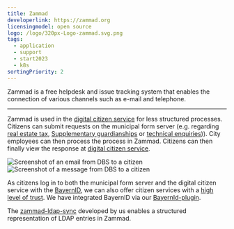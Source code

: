 ```yaml
---
title: Zammad
developerlink: https://zammad.org
licensingmodel: open source
logo: /logo/320px-Logo-zammad.svg.png
tags:
  - application
  - support
  - start2023
  - k8s
sortingPriority: 2
---
```


Zammad is a free helpdesk and issue tracking system that enables the connection of various channels such as e-mail and telephone.

---

Zammad is used in the [digital citizen service](https://it-at-m.github.io/dbs/introduction.html) for less structured processes.
Citizens can submit requests on the municipal form server (e.g. regarding [real estate tax](https://service.muenchen.de/intelliform/forms/01/10/10/kontaktformular_grundsteuer/index), [Supplementary guardianships](https://service.muenchen.de/intelliform/forms/01/03/03/erhebungsbogen_ergaenzungspflegschaften/index) or [technical enquiries](https://service.muenchen.de/intelliform/forms/01/01/01/supportformular/index))).
City employees can then process the process in Zammad.
Citizens can then finally view the response at [digital citizen service](https://stadt.muenchen.de/buergerservice/anliegen/detailAnliegen.html).

![Screenshot of an email from DBS to a citizen](/inhouse/dbs-buerger-mail.png)
![Screenshot of a message from DBS to a citizen](/inhouse/dbs-buerger-interface.png)

As citizens log in to both the municipal form server and the digital citizen service with the [BayernID](https://id.bayernportal.de/de/), we can also offer citizen services with a [high level of trust](https://www.bsi.bund.de/DE/Themen/Oeffentliche-Verwaltung/eIDAS-Verordnung/Elektronische-Identifizierung/elektronische-identifizierung_node.html).
We have integrated BayernID via our [BayernId-plugin](./bayernid-plugin.html).

The [zammad-ldap-sync](https://github.com/it-at-m/zammad-ldap-sync) developed by us enables a structured representation of LDAP entries in Zammad.
